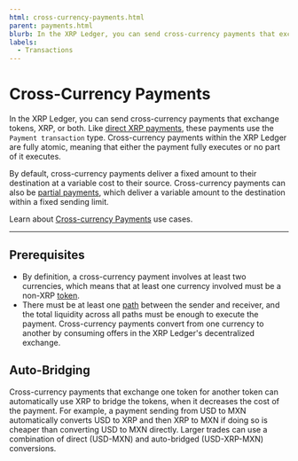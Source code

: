 ```yaml
---
html: cross-currency-payments.html
parent: payments.html
blurb: In the XRP Ledger, you can send cross-currency payments that exchange tokens, XRP, or both.
labels:
  - Transactions
---
```

# Cross-Currency Payments

In the XRP Ledger, you can send cross-currency payments that exchange tokens, XRP, or both. Like [direct XRP payments](direct-xrp-payments.html), these payments use the `Payment transaction` type. Cross-currency payments within the XRP Ledger are fully atomic, meaning that either the payment fully executes or no part of it executes.

By default, cross-currency payments deliver a fixed amount to their destination at a variable cost to their source. Cross-currency payments can also be [partial payments](partial-payments.md), which deliver a variable amount to the destination within a fixed sending limit.

Learn about [Cross-currency Payments](cross-currency-payments-uc.html) use cases.

---


## Prerequisites

- By definition, a cross-currency payment involves at least two currencies, which means that at least one currency involved must be a non-XRP [token](../../tokens/tokens.md).
- There must be at least one [path](../../tokens/paths.md) between the sender and receiver, and the total liquidity across all paths must be enough to execute the payment. Cross-currency payments convert from one currency to another by consuming offers in the XRP Ledger's decentralized exchange.

<!-- [Offers](offers.html) in the XRP Ledger's [decentralized exchange](decentralized-exchange.html). -->


## Auto-Bridging

Cross-currency payments that exchange one token for another token can automatically use XRP to bridge the tokens, when it decreases the cost of the payment. For example, a payment sending from USD to MXN automatically converts USD to XRP and then XRP to MXN if doing so is cheaper than converting USD to MXN directly. Larger trades can use a combination of direct (USD-MXN) and auto-bridged (USD-XRP-MXN) conversions.

<!--
For more information, see [Auto-Bridging](autobridging.html).


## See Also

- **Concepts:**
    - [Tokens](tokens.html)
    - [Decentralized Exchange](decentralized-exchange.html)
    - [Paths](paths.html)
- **References:**
    - [Payment transaction type][Payment transaction]
    - [path_find method][]
    - [ripple_path_find method][]
    - [Interpreting Metadata of Cross-Currency Payments](look-up-transaction-results.html#token-payments) -->